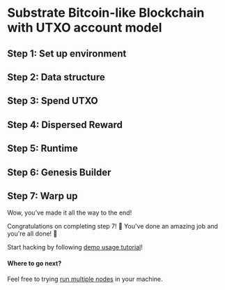 # Substrate Bitcoin-like Blockchain with UTXO account model

## Step 1: Set up environment
## Step 2: Data structure
## Step 3: Spend UTXO
## Step 4: Dispersed Reward
## Step 5: Runtime
## Step 6: Genesis Builder
## Step 7: Warp up

Wow, you've made it all the way to the end!


Congratulations on completing step 7! 🎉 You've done an amazing job and you're all done! 🙌 


Start hacking by following [demo usage tutorial](https://github.com/danielbui12/substrate-bitcoin-like-blockchain/blob/main/docs/demo-usage.md)!


#### Where to go next?

Feel free to trying [run multiple nodes](https://github.com/danielbui12/substrate-bitcoin-like-blockchain/blob/main/docs/how-to-run-the-node.md#multinode) in your machine.

